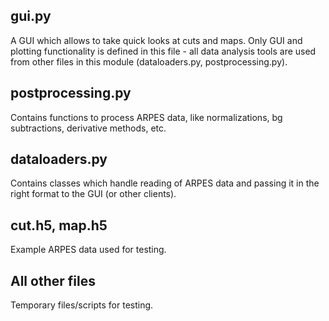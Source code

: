 gui.py
------

A GUI which allows to take quick looks at cuts and maps. Only GUI and 
plotting functionality is defined in this file - all data analysis tools are 
used from other files in this module (dataloaders.py, postprocessing.py).


postprocessing.py
-----------------

Contains functions to process ARPES data, like normalizations, bg 
subtractions, derivative methods, etc.


dataloaders.py
--------------

Contains classes which handle reading of ARPES data and passing it in the 
right format to the GUI (or other clients).


cut.h5, map.h5
--------------

Example ARPES data used for testing.


All other files
---------------

Temporary files/scripts for testing.
